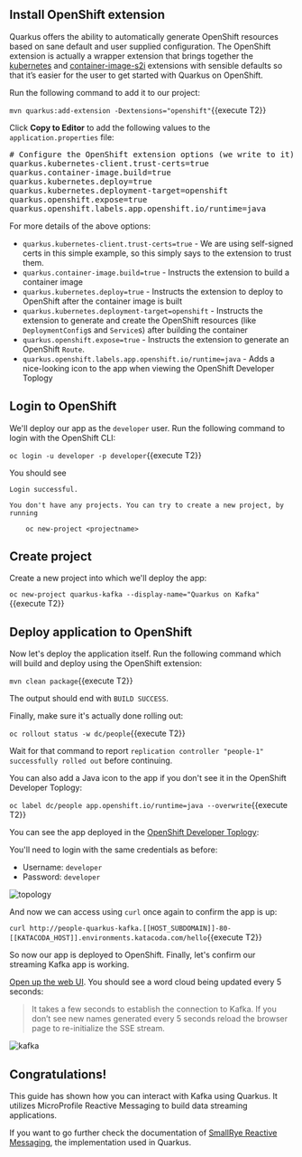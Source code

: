 ## Install OpenShift extension

Quarkus offers the ability to automatically generate OpenShift resources based on sane default and user supplied configuration. The OpenShift extension is actually a wrapper extension that brings together the [kubernetes](https://quarkus.io/guides/deploying-to-kubernetes) and [container-image-s2i](https://quarkus.io/guides/container-image#s2i) extensions with sensible defaults so that it’s easier for the user to get started with Quarkus on OpenShift.

Run the following command to add it to our project:

`mvn quarkus:add-extension -Dextensions="openshift"`{{execute T2}}

Click **Copy to Editor** to add the following values to the `application.properties` file:

<pre class="file" data-filename="./src/main/resources/application.properties" data-target="append">
# Configure the OpenShift extension options (we write to it)
quarkus.kubernetes-client.trust-certs=true
quarkus.container-image.build=true
quarkus.kubernetes.deploy=true
quarkus.kubernetes.deployment-target=openshift
quarkus.openshift.expose=true
quarkus.openshift.labels.app.openshift.io/runtime=java
</pre>

For more details of the above options:

* `quarkus.kubernetes-client.trust-certs=true` - We are using self-signed certs in this simple example, so this simply says to the extension to trust them.
* `quarkus.container-image.build=true` - Instructs the extension to build a container image
* `quarkus.kubernetes.deploy=true` - Instructs the extension to deploy to OpenShift after the container image is built
* `quarkus.kubernetes.deployment-target=openshift` - Instructs the extension to generate and create the OpenShift resources (like `DeploymentConfig`s and `Service`s) after building the container
* `quarkus.openshift.expose=true` - Instructs the extension to generate an OpenShift `Route`.
* `quarkus.openshift.labels.app.openshift.io/runtime=java` - Adds a nice-looking icon to the app when viewing the OpenShift Developer Toplogy

## Login to OpenShift

We'll deploy our app as the `developer` user. Run the following command to login with the OpenShift CLI:

`oc login -u developer -p developer`{{execute T2}}

You should see

```
Login successful.

You don't have any projects. You can try to create a new project, by running

    oc new-project <projectname>
```

## Create project

Create a new project into which we'll deploy the app:

`oc new-project quarkus-kafka --display-name="Quarkus on Kafka"`{{execute T2}}

## Deploy application to OpenShift

Now let's deploy the application itself. Run the following command which will build and deploy using the OpenShift extension:

`mvn clean package`{{execute T2}}

The output should end with `BUILD SUCCESS`.

Finally, make sure it's actually done rolling out:

`oc rollout status -w dc/people`{{execute T2}}

Wait for that command to report `replication controller "people-1" successfully rolled out` before continuing.

You can also add a Java icon to the app if you don't see it in the OpenShift Developer Toplogy:

`oc label dc/people app.openshift.io/runtime=java --overwrite`{{execute T2}}

You can see the app deployed in the [OpenShift Developer Toplogy](https://console-openshift-console-[[HOST_SUBDOMAIN]]-443-[[KATACODA_HOST]].environments.katacoda.com/topology/ns/quarkus-kafka):

You'll need to login with the same credentials as before:

* Username: `developer`
* Password: `developer`

![topology](/openshift/assets/middleware/quarkus/peopletopology.png)

And now we can access using `curl` once again to confirm the app is up:

`curl http://people-quarkus-kafka.[[HOST_SUBDOMAIN]]-80-[[KATACODA_HOST]].environments.katacoda.com/hello`{{execute T2}}

So now our app is deployed to OpenShift. Finally, let's confirm our streaming Kafka app is working.

[Open up the web UI](http://people-quarkus-kafka.[[HOST_SUBDOMAIN]]-80-[[KATACODA_HOST]].environments.katacoda.com). You should see a word cloud being updated every 5 seconds:

> It takes a few seconds to establish the connection to Kafka. If you don’t see new names generated every 5 seconds reload the browser page to re-initialize the SSE stream.

![kafka](/openshift/assets/middleware/quarkus/wordcloud.png)

## Congratulations!

This guide has shown how you can interact with Kafka using Quarkus. It utilizes MicroProfile Reactive Messaging to build
data streaming applications.

If you want to go further check the documentation of [SmallRye Reactive
Messaging](https://smallrye.io/smallrye-reactive-messaging), the implementation used in Quarkus.

